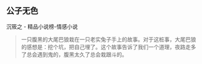 ## 公子无色

沉筱之  -  精品小说榜-情感小说

> 一只腹黑的大尾巴狼栽在一只老实兔子手上的故事。对于这桩事，大尾巴狼的感想是：挖个坑，把自己埋了。这个故事告诉了我们一个道理，夜路走多了总会遇到鬼的，腹黑太久了总会栽跟斗的。
